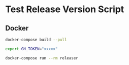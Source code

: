 # Test Release Version Script

## Docker

```sh
docker-compose build --pull

export GH_TOKEN="xxxxx"

docker-compose run --rm releaser
```
